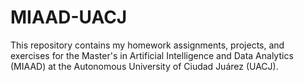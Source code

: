 # MIAAD-UACJ
This repository contains my homework assignments, projects, and exercises for the Master's in Artificial Intelligence and Data Analytics (MIAAD) at the Autonomous University of Ciudad Juárez (UACJ).

